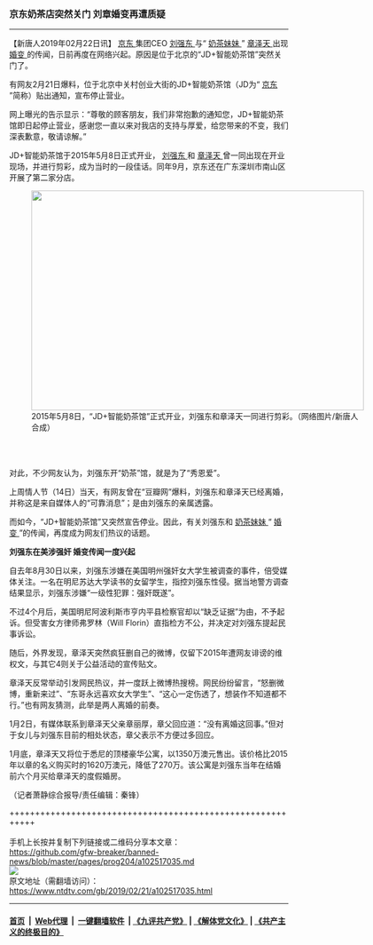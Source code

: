 ### 京东奶茶店突然关门 刘章婚变再遭质疑
------------------------

<div class="post_content">
 <p>
  【新唐人2019年02月22日讯】
  <a href="https://www.ntdtv.com/gb/京东.htm">
   京东
  </a>
  集团CEO
  <a href="https://www.ntdtv.com/gb/刘强东.htm">
   刘强东
  </a>
  与“
  <a href="https://www.ntdtv.com/gb/奶茶妹妹.htm">
   奶茶妹妹
  </a>
  ”
  <a href="https://www.ntdtv.com/gb/章泽天.htm">
   章泽天
  </a>
  出现
  <a href="https://www.ntdtv.com/gb/婚变.htm">
   婚变
  </a>
  的传闻，日前再度在网络兴起。原因是位于北京的“JD+智能奶茶馆”突然关门了。
 </p>
 <p>
  有网友2月21日爆料，位于北京中关村创业大街的JD+智能奶茶馆（JD为“
  <a href="https://www.ntdtv.com/gb/京东.htm">
   京东
  </a>
  ”简称）贴出通知，宣布停止营业。
 </p>
 <p>
  网上曝光的告示显示：“尊敬的顾客朋友，我们非常抱歉的通知您，JD+智能奶茶馆即日起停止营业，感谢您一直以来对我店的支持与厚爱，给您带来的不变，我们深表歉意，敬请谅解。”
 </p>
 <p>
  JD+智能奶茶馆于2015年5月8日正式开业，
  <a href="https://www.ntdtv.com/gb/刘强东.htm">
   刘强东
  </a>
  和
  <a href="https://www.ntdtv.com/gb/章泽天.htm">
   章泽天
  </a>
  曾一同出现在开业现场，并进行剪彩，成为当时的一段佳话。同年9月，京东还在广东深圳市南山区开展了第二家分店。
 </p>
 <figure class="wp-caption alignnone" id="attachment_102517038" style="width: 600px">
  <img alt="" class="size-medium wp-image-102517038" height="396" src="https://www.ntdtv.com/assets/uploads/2019/02/milktea-600x396.jpg" width="600">
   <br/><figcaption class="wp-caption-text">
    2015年5月8日，“JD+智能奶茶馆”正式开业，刘强东和章泽天一同进行剪彩。（网络图片/新唐人合成）
   </figcaption><br/>
  </img>
 </figure><br/>
 <p>
  对此，不少网友认为，刘强东开“奶茶”馆，就是为了“秀恩爱”。
 </p>
 <p>
  上周情人节（14日）当天，有网友曾在“豆瓣网”爆料，刘强东和章泽天已经离婚，并称这是来自媒体人的“可靠消息”；是由刘强东的亲属透露。
 </p>
 <p>
  而如今，“JD+智能奶茶馆”又突然宣告停业。因此，有关刘强东和
  <a href="https://www.ntdtv.com/gb/奶茶妹妹.htm">
   奶茶妹妹
  </a>
  “
  <a href="https://www.ntdtv.com/gb/婚变.htm">
   婚变
  </a>
  ”的传闻，再度成为网友们热议的话题。
 </p>
 <p>
  <strong>
   刘强东在美涉强奸 婚变传闻一度兴起
  </strong>
 </p>
 <p>
  自去年8月30日以来，刘强东涉嫌在美国明州强奸女大学生被调查的事件，倍受媒体关注。一名在明尼苏达大学读书的女留学生，指控刘强东性侵。据当地警方调查结果显示，刘强东涉嫌“一级性犯罪：强奸既遂”。
 </p>
 <p>
  不过4个月后，美国明尼阿波利斯市亨内平县检察官却以“缺乏证据”为由，不予起诉。但受害女方律师弗罗林（Will Florin）直指检方不公，并决定对刘强东提起民事诉讼。
 </p>
 <p>
  随后，外界发现，章泽天突然疯狂删自己的微博，仅留下2015年遭网友诽谤的维权文，与其它4则关于公益活动的宣传贴文。
 </p>
 <p>
  章泽天反常举动引发网民热议，并一度跃上微博热搜榜。网民纷纷留言，“怒删微博，重新来过”、“东哥永远喜欢女大学生”、“这心一定伤透了，想装作不知道都不行。”也有网友猜测，此举是两人离婚的前奏。
 </p>
 <p>
  1月2日，有媒体联系到章泽天父亲章丽厚，章父回应道：“没有离婚这回事。”但对于女儿与刘强东目前的相处状态，章父表示不方便过多回应。
 </p>
 <p>
  1月底，章泽天又将位于悉尼的顶楼豪华公寓，以1350万澳元售出。该价格比2015年以章的名义购买时的1620万澳元，降低了270万。该公寓是刘强东当年在结婚前六个月买给章泽天的度假婚房。
 </p>
 <p>
  （记者萧静综合报导/责任编辑：秦锋）
 </p>
 <div class="single_ad">
 </div>
</div>

+++++++++++++++++++++++++++++++++++++++++++++++++++++++++++<br/><br/>
手机上长按并复制下列链接或二维码分享本文章：<br/>
https://github.com/gfw-breaker/banned-news/blob/master/pages/prog204/a102517035.md <br/>
<a href='https://github.com/gfw-breaker/banned-news/blob/master/pages/prog204/a102517035.md'><img src='https://github.com/gfw-breaker/banned-news/blob/master/pages/prog204/a102517035.md.png'/></a> <br/>
原文地址（需翻墙访问）：https://www.ntdtv.com/gb/2019/02/21/a102517035.html


------------------------
#### [首页](https://github.com/gfw-breaker/banned-news/blob/master/README.md) &nbsp;|&nbsp; [Web代理](https://github.com/labour-camp/helloworld) &nbsp;|&nbsp; [一键翻墙软件](https://github.com/gfw-breaker/nogfw/blob/master/README.md) &nbsp;| [《九评共产党》](https://github.com/gfw-breaker/9ping.md/blob/master/README.md#九评之一评共产党是什么) | [《解体党文化》](https://github.com/gfw-breaker/jtdwh.md/blob/master/README.md) | [《共产主义的终极目的》](https://github.com/gfw-breaker/gczydzjmd.md/blob/master/README.md)

